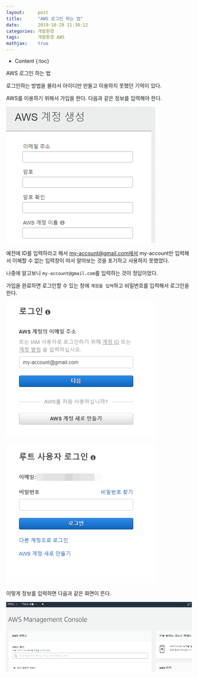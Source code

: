 ```yaml
---
layout:     post
title:      "AWS 로그인 하는 법"
date:       2019-10-29 11:30:12
categories: 개발환경
tags:       개발환경 AWS
mathjax:    true
---
```


* Content
{:toc}

AWS 로그인 하는 법



로그인하는 방법을 몰라서 아이디만 만들고 이용하지 못했던 기억이 있다.

AWS를 이용하기 위해서 가입을 한다. 다음과 같은 정보를 입력해야 한다.

![](/img-in-posts/AWS-로그인-하는-법-1.png)

예전에 ID를 입력하라고 해서 my-account@gmail.com에서 my-account만 입력해서 이해할 수 없는 입력창이 떠서 알아보는 것을 포기하고 사용하지 못했었다.

나중에 알고보니 `my-account@gmail.com`를 입력하는 것이 정답이었다.

가입을 완료하면 로그인할 수 있는 창에 `계정을 입력`하고 비밀번호를 입력해서 로그인을 한다.

![](/img-in-posts/AWS-로그인-하는-법-2.png)

![](/img-in-posts/AWS-로그인-하는-법-3.png)

이렇게 정보를 입력하면 다음과 같은 화면이 뜬다.

![](/img-in-posts/AWS-로그인-하는-법-4.png)
